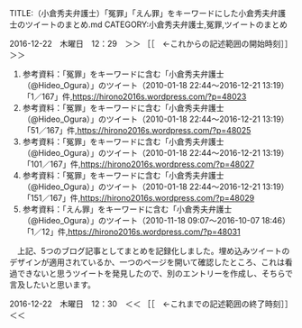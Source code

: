 TITLE:（小倉秀夫弁護士）「冤罪」「えん罪」をキーワードにした小倉秀夫弁護士のツイートのまとめ.md
CATEGORY:小倉秀夫弁護士,冤罪,ツイートのまとめ

2016-12-22　木曜日　12：29　＞＞ ［［　←これからの記述範囲の開始時刻］］＞＞

1. 参考資料：「冤罪」をキーワードに含む「小倉秀夫弁護士（@Hideo_Ogura）」のツイート（2010-01-18 22:44〜2016-12-21 13:19）「1／167」件,https://hirono2016s.wordpress.com/?p=48023
1. 参考資料：「冤罪」をキーワードに含む「小倉秀夫弁護士（@Hideo_Ogura）」のツイート（2010-01-18 22:44〜2016-12-21 13:19）「51／167」件,https://hirono2016s.wordpress.com/?p=48025
1. 参考資料：「冤罪」をキーワードに含む「小倉秀夫弁護士（@Hideo_Ogura）」のツイート（2010-01-18 22:44〜2016-12-21 13:19）「101／167」件,https://hirono2016s.wordpress.com/?p=48027
1. 参考資料：「冤罪」をキーワードに含む「小倉秀夫弁護士（@Hideo_Ogura）」のツイート（2010-01-18 22:44〜2016-12-21 13:19）「151／167」件,https://hirono2016s.wordpress.com/?p=48029
1. 参考資料：「えん罪」をキーワードに含む「小倉秀夫弁護士（@Hideo_Ogura）」のツイート（2010-11-18 09:07〜2016-10-07 18:46）「1／12」件,https://hirono2016s.wordpress.com/?p=48031

　上記、5つのブログ記事としてまとめを記録化しました。埋め込みツイートのデザインが適用されているか、一つのページを開いて確認したところ、これは看過できないと思うツイートを発見したので、別のエントリーを作成し、そちらで言及したいと思います。

2016-12-22　木曜日　12：30　＜＜ ［［　←これまでの記述範囲の終了時刻］］＜＜
